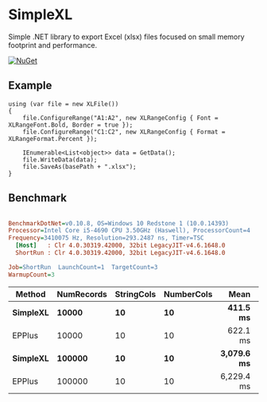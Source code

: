 
# SimpleXL 

Simple .NET library to export Excel (xlsx) files focused on small memory footprint and performance.

[![NuGet](https://img.shields.io/nuget/v/SimpleXL.svg)](https://www.nuget.org/packages/SimpleXL/)

## Example
```
using (var file = new XLFile())
{
    file.ConfigureRange("A1:A2", new XLRangeConfig { Font = XLRangeFont.Bold, Border = true });
    file.ConfigureRange("C1:C2", new XLRangeConfig { Format = XLRangeFormat.Percent });
    
    IEnumerable<List<object>> data = GetData();
    file.WriteData(data);
    file.SaveAs(basePath + ".xlsx");
}
```

## Benchmark
``` ini

BenchmarkDotNet=v0.10.8, OS=Windows 10 Redstone 1 (10.0.14393)
Processor=Intel Core i5-4690 CPU 3.50GHz (Haswell), ProcessorCount=4
Frequency=3410075 Hz, Resolution=293.2487 ns, Timer=TSC
  [Host]   : Clr 4.0.30319.42000, 32bit LegacyJIT-v4.6.1648.0
  ShortRun : Clr 4.0.30319.42000, 32bit LegacyJIT-v4.6.1648.0

Job=ShortRun  LaunchCount=1  TargetCount=3  
WarmupCount=3  

```
 |   Method | NumRecords | StringCols | NumberCols |       Mean |      Allocated |
 |--------- |----------- |----------------- |----------------- |-----------:|----------:|
 | **SimpleXL** |      **10000** |               **10** |               **10** |   **411.5 ms** |  **11.23 MB** |
 |   EPPlus |      10000 |               10 |               10 |   622.1 ms |   77.21 MB |
 | **SimpleXL** |     **100000** |               **10** |               **10** | **3,079.6 ms** |  **95.35 MB** |
 |   EPPlus |     100000 |               10 |               10 | 6,229.4 ms | 531.65 MB |
